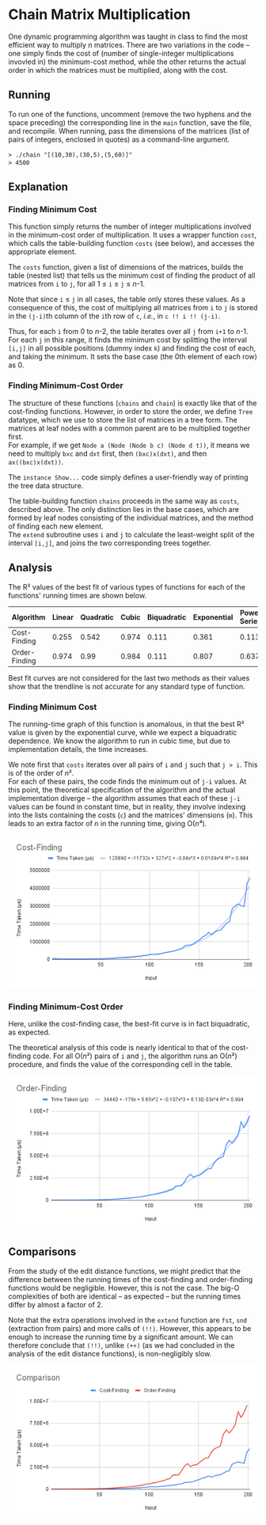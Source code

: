 # Chain Matrix Multiplication
One dynamic programming algorithm was taught in class to find the most efficient way to multiply *n* matrices. There are two variations in the code – one simply finds the cost of (number of single-integer multiplications invovled in) the minimum-cost method, while the other returns the actual order in which the matrices must be multiplied, along with the cost.

## Running
To run one of the functions, uncomment (remove the two hyphens and the space preceding) the corresponding line in the `main` function, save the file, and recompile. When running, pass the dimensions of the matrices (list of pairs of integers, enclosed in quotes) as a command-line argument.
```
> ./chain "[(10,30),(30,5),(5,60)]"
> 4500
```

## Explanation
### Finding Minimum Cost
This function simply returns the number of integer multiplications involved in the minimum-cost order of multiplication. It uses a wrapper function `cost`, which calls the table-building function `costs` (see below), and accesses the appropriate element.  

The `costs` function, given a list of dimensions of the matrices, builds the table (nested list) that tells us the minimum cost of finding the product of all matrices from `i` to `j`, for all 1 ≤ `i` ≤ `j` ≤ *n*-1.  

Note that since `i` ≤ `j` in all cases, the table only stores these values. As a consequence of this, the cost of multiplying all matrices from `i` to `j` is stored in the `(j-i)`th column of the `i`th row of `c`, *i.e.*, in `c !! i !! (j-i)`.  

Thus, for each `i` from 0 to *n*-2, the table iterates over all `j` from `i+1` to *n*-1. For each `j` in this range, it finds the minimum cost by splitting the interval `[i,j]` in all possible positions (dummy index `k`) and finding the cost of each, and taking the minimum. It sets the base case (the 0th element of each row) as 0.

### Finding Minimum-Cost Order
The structure of these functions (`chains` and `chain`) is exactly like that of the cost-finding functions. However, in order to store the order, we define `Tree` datatype, which we use to store the list of matrices in a tree form. The matrices at leaf nodes with a common parent are to be multiplied together first.  
For example, if we get `Node a (Node (Node b c) (Node d t))`, it means we need to multiply `bxc` and `dxt` first, then `(bxc)x(dxt)`, and then `ax((bxc)x(dxt))`.  

The `instance Show...` code simply defines a user-friendly way of printing the tree data structure.  

The table-building function `chains` proceeds in the same way as `costs`, described above. The only distinction lies in the base cases, which are formed by leaf nodes consisting of the individual matrices, and the method of finding each new element.  
The `extend` subroutine uses `i` and `j` to calculate the least-weight split of the interval `[i,j]`, and joins the two corresponding trees together.

## Analysis
The R² values of the best fit of various types of functions for each of the functions' running times are shown below.  

Algorithm     | Linear | Quadratic | Cubic | Biquadratic | Exponential | Power Series | Logarithmic  
------------- | ------ | --------- | ----- | ----------- | ----------- | ------------ | -----------  
Cost-Finding  | 0.255  | 0.542     | 0.974 | 0.111       | 0.361       | 0.113        | 0.111  
Order-Finding | 0.974  | 0.99      | 0.984 | 0.111       | 0.807       | 0.637        | 0.111  

Best fit curves are not considered for the last two methods as their values show that the trendline is not accurate for any standard type of function.  

### Finding Minimum Cost
The running-time graph of this function is anomalous, in that the best R² value is given by the exponential curve, while we expect a biquadratic dependence. We know the algorithm to run in cubic time, but due to implementation details, the time increases.  

We note first that `costs` iterates over all pairs of `i` and `j` such that `j > i`. This is of the order of *n*².  
For each of these pairs, the code finds the minimum out of `j-i` values. At this point, the theoretical specification of the algorithm and the actual implementation diverge – the algorithm assumes that each of these `j-i` values can be found in constant time, but in reality, they involve indexing into the lists containing the costs (`c`) and the matrices' dimensions (`m`). This leads to an extra factor of *n* in the running time, giving O(*n*⁴).  

![Running Time of Finding Cost](Cost.png)  

### Finding Minimum-Cost Order
Here, unlike the cost-finding case, the best-fit curve is in fact biquadratic, as expected.  

The theoretical analysis of this code is nearly identical to that of the cost-finding code. For all O(*n*²) pairs of `i` and `j`, the algorithm runs an O(*n*²) procedure, and finds the value of the corresponding cell in the table.

![Running Time of Finding Order](Order.png)  

## Comparisons
From the study of the edit distance functions, we might predict that the difference between the running times of the cost-finding and order-finding functions would be negligible. However, this is not the case. The big-O complexities of both are identical – as expected – but the running times differ by almost a factor of 2.  

Note that the extra operations involved in the `extend` function are `fst`, `snd` (extraction from pairs) and more calls of `(!!)`. However, this appears to be enough to increase the running time by a significant amount. We can therefore conclude that `(!!)`, unlike `(++)` (as we had concluded in the analysis of the edit distance functions), is non-negligibly slow.  

![Comparison of Both Functions](Comp.png)  
